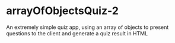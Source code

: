 # arrayOfObjectsQuiz-2
An extremely simple quiz app, using an array of objects to present questions to the client and generate a quiz result in HTML
